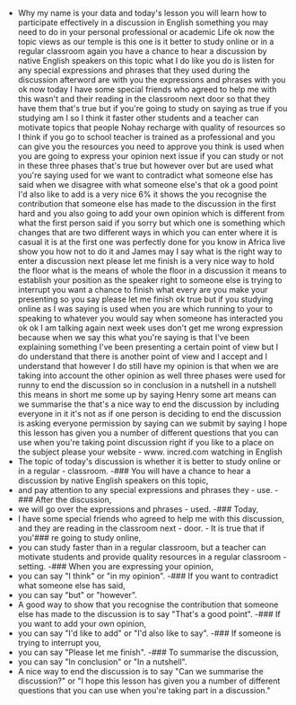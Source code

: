 - Why my name is your data and today's lesson you will learn how to participate effectively in a discussion in English something you may need to do in your personal professional or academic Life ok now the topic views as our temple is this one is it better to study online or in a regular classroom again you have a chance to hear a discussion by native English speakers on this topic what I do like you do is listen for any special expressions and phrases that they used during the discussion afterword are with you the expressions and phrases with you ok now today I have some special friends who agreed to help me with this wasn't and their reading in the classroom next door so that they have them that's true but if you're going to study on saying as true if you studying am I so I think it faster other students and a teacher can motivate topics that people Nohay recharge with quality of resources so I think if you go to school teacher is trained as a professional and you can give you the resources you need to approve you think is used when you are going to express your opinion next issue if you can study or not in these three phases that's true but however over but are used what you're saying used for we want to contradict what someone else has said when we disagree with what someone else's that ok a good point I'd also like to add is a very nice 6% it shows the you recognise the contribution that someone else has made to the discussion in the first hard and you also going to add your own opinion which is different from what the first person said if you sorry but which one is something which changes that are two different ways in which you can enter where it is casual it is at the first one was perfectly done for you know in Africa live show you how not to do it and James may I say what is the right way to enter a discussion next please let me finish is a very nice way to hold the floor what is the means of whole the floor in a discussion it means to establish your position as the speaker right to someone else is trying to interrupt you want a chance to finish what every are you make your presenting so you say please let me finish ok true but if you studying online as I was saying is used when you are which running to your to speaking to whatever you would say when someone has interacted you ok ok I am talking again next week uses don't get me wrong expression because when we say this what you're saying is that I've been explaining something I've been presenting a certain point of view but I do understand that there is another point of view and I accept and I understand that however I do still have my opinion is that when we are taking into account the other opinion as well three phases were used for runny to end the discussion so in conclusion in a nutshell in a nutshell this means in short me some up by saying Henry some art means can we summarise the that's a nice way to end the discussion by including everyone in it it's not as if one person is deciding to end the discussion is asking everyone permission by saying can we submit by saying I hope this lesson has given you a number of different questions that you can use when you're taking point discussion right if you like to a place on the subject please your website - www. incred.com watching in English
- The topic of today's discussion is whether it is better to study online or in a regular - classroom. -###  You will have a chance to hear a discussion by native English speakers on this topic,
- and pay attention to any special expressions and phrases they - use. -###  After the discussion,
- we will go over the expressions and phrases - used. -###  Today,
- I have some special friends who agreed to help me with this discussion, and they are reading in the classroom next - door. - It is true that if you'### re going to study online,
- you can study faster than in a regular classroom, but a teacher can motivate students and provide quality resources in a regular classroom - setting. -###  When you are expressing your opinion,
- you can say "I think" or "in my opinion".
-###  If you want to contradict what someone else has said,
- you can say "but" or "however".
- A good way to show that you recognise the contribution that someone else has made to the discussion is to say "That's a good point".
-###  If you want to add your own opinion,
- you can say "I'd like to add" or "I'd also like to say".
-###  If someone is trying to interrupt you,
- you can say "Please let me finish".
-###  To summarise the discussion,
- you can say "In conclusion" or "In a nutshell".
- A nice way to end the discussion is to say "Can we summarise the discussion?" or "I hope this lesson has given you a number of different questions that you can use when you're taking part in a discussion."
